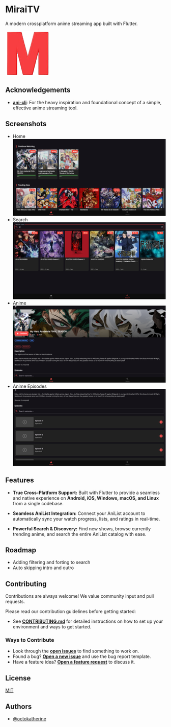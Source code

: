 
# MiraiTV

A modern crossplatform anime streaming app built with Flutter.

![Logo](assets/logo.png)

##  Acknowledgements


* **[ani-cli](https://github.com/pystardust/ani-cli)**: For the heavy inspiration and foundational concept of a simple, effective anime streaming tool.

## Screenshots
- Home
![Home Screenshot](screenshots/home.png)
- Search
![Search Screenshot](screenshots/search.png)
- Anime
![Anime Screenshot](screenshots/anime.png)
- Anime Episodes
![Episodes Screenshot](screenshots/episodes.png)
##  Features

*  **True Cross-Platform Support:** Built with Flutter to provide a seamless and native experience on **Android, iOS, Windows, macOS, and Linux** from a single codebase.

*  **Seamless AniList Integration:** Connect your AniList account to automatically sync your watch progress, lists, and ratings in real-time.

* **Powerful Search & Discovery:** Find new shows, browse currently trending anime, and search the entire AniList catalog with ease.
## Roadmap

- Adding filtering and forting to search
- Auto skipping intro and outro

##  Contributing

Contributions are always welcome! We value community input and pull requests.

Please read our contribution guidelines before getting started:

* See **[CONTRIBUTING.md](CONTRIBUTING.md)** for detailed instructions on how to set up your environment and ways to get started.

### Ways to Contribute

* Look through the [**open issues**](https://github.com/Saadiq8149/MiraiTV/issues) to find something to work on.
* Found a bug? [**Open a new issue**](https://github.com/Saadiq8149/MiraiTV/issues/new/choose) and use the bug report template.
* Have a feature idea? [**Open a feature request**](https://github.com/Saadiq8149/MiraiTV/issues/new/choose) to discuss it.
## License

[MIT](https://choosealicense.com/licenses/mit/)


## Authors

- [@octokatherine](https://www.github.com/Saadiq8149)

